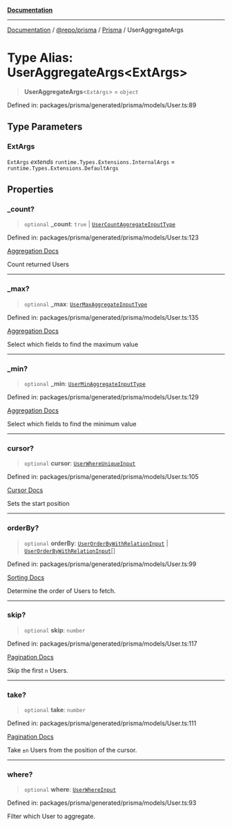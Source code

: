 [**Documentation**](../../../../../README.md)

***

[Documentation](../../../../../README.md) / [@repo/prisma](../../../README.md) / [Prisma](../README.md) / UserAggregateArgs

# Type Alias: UserAggregateArgs\<ExtArgs\>

> **UserAggregateArgs**\<`ExtArgs`\> = `object`

Defined in: packages/prisma/generated/prisma/models/User.ts:89

## Type Parameters

### ExtArgs

`ExtArgs` *extends* `runtime.Types.Extensions.InternalArgs` = `runtime.Types.Extensions.DefaultArgs`

## Properties

### \_count?

> `optional` **\_count**: `true` \| [`UserCountAggregateInputType`](UserCountAggregateInputType.md)

Defined in: packages/prisma/generated/prisma/models/User.ts:123

[Aggregation Docs](https://www.prisma.io/docs/concepts/components/prisma-client/aggregations)

Count returned Users

***

### \_max?

> `optional` **\_max**: [`UserMaxAggregateInputType`](UserMaxAggregateInputType.md)

Defined in: packages/prisma/generated/prisma/models/User.ts:135

[Aggregation Docs](https://www.prisma.io/docs/concepts/components/prisma-client/aggregations)

Select which fields to find the maximum value

***

### \_min?

> `optional` **\_min**: [`UserMinAggregateInputType`](UserMinAggregateInputType.md)

Defined in: packages/prisma/generated/prisma/models/User.ts:129

[Aggregation Docs](https://www.prisma.io/docs/concepts/components/prisma-client/aggregations)

Select which fields to find the minimum value

***

### cursor?

> `optional` **cursor**: [`UserWhereUniqueInput`](UserWhereUniqueInput.md)

Defined in: packages/prisma/generated/prisma/models/User.ts:105

[Cursor Docs](https://www.prisma.io/docs/concepts/components/prisma-client/pagination#cursor-based-pagination)

Sets the start position

***

### orderBy?

> `optional` **orderBy**: [`UserOrderByWithRelationInput`](UserOrderByWithRelationInput.md) \| [`UserOrderByWithRelationInput`](UserOrderByWithRelationInput.md)[]

Defined in: packages/prisma/generated/prisma/models/User.ts:99

[Sorting Docs](https://www.prisma.io/docs/concepts/components/prisma-client/sorting)

Determine the order of Users to fetch.

***

### skip?

> `optional` **skip**: `number`

Defined in: packages/prisma/generated/prisma/models/User.ts:117

[Pagination Docs](https://www.prisma.io/docs/concepts/components/prisma-client/pagination)

Skip the first `n` Users.

***

### take?

> `optional` **take**: `number`

Defined in: packages/prisma/generated/prisma/models/User.ts:111

[Pagination Docs](https://www.prisma.io/docs/concepts/components/prisma-client/pagination)

Take `±n` Users from the position of the cursor.

***

### where?

> `optional` **where**: [`UserWhereInput`](UserWhereInput.md)

Defined in: packages/prisma/generated/prisma/models/User.ts:93

Filter which User to aggregate.
